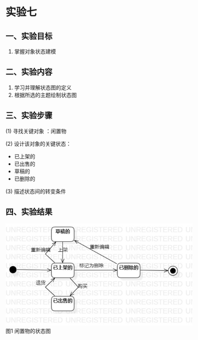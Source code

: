 # 实验七

## 一、实验目标

1. 掌握对象状态建模

## 二、实验内容

1. 学习并理解状态图的定义
2. 根据所选的主题绘制状态图

## 三、实验步骤

(1) 寻找关键对象 ：闲置物

(2) 设计该对象的关键状态：
- 已上架的  
- 已出售的  
- 草稿的  
- 已删除的  

(3) 描述状态间的转变条件

## 四、实验结果

![状态图](./StatechartDiagram1.jpg)  
图1  闲置物的状态图

